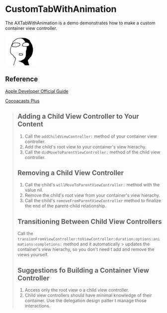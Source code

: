 # CustomTabWithAnimation

The AXTabWithAnimation is a demo demonstrates how to make a custom container view controller.

![alt tag](https://github.com/naverdant/AXTabWithAnimation/blob/master/1499938019860.jpg)

## Reference
[Apple Developer Official Guide](https://developer.apple.com/library/content/featuredarticles/ViewControllerPGforiPhoneOS/ImplementingaContainerViewController.html)

[Cocoacasts Plus](https://cocoacasts.com/managing-view-controllers-with-container-view-controllers)

> ## Adding a Child View Controller to Your Content
> 1. Call the `addChildViewController:` method of your container view controller.
> 2. Add the child's root view to your container's view hierachy.
> 3. Call the `didMoveToParentViewController:` method of the child view controller.
>
> ## Removing a Child View Controller
> 1. Call the child's `willMoveToParentViewController:` method with the value nil.
> 2. Remove the child's root view from your container's view hierachy.
> 3. Call the child's `removeFromParentViewController` method to finalize the end of the parent-child relationship.
>
> ## Transitioning Between Child View Controllers
> Call the `transionFromViewController:toViewController:duration:options:animations:completions:` method and it automatically > updates the container's view hierachy, so you don't need t add and remove the views yourself.
>
> ## Suggestions fo Building a Container View Controller
> 1. Access only the root view o a child view controller.
> 2. Child view controllers should have minimal knowledge of their container. Use the delegation design patter t manage those interactions.

